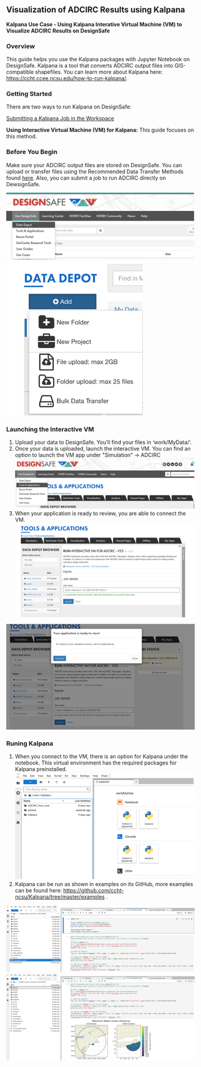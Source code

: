 ## Visualization of ADCIRC Results using Kalpana

**Kalpana Use Case - Using Kalpana Interative Virtual Machine (VM) to Visualize ADCIRC Results on DesignSafe**   

### Overview
This guide helps you use the Kalpana packages with Jupyter Notebook on DesignSafe. Kalpana is a tool that converts ADCIRC output files into GIS-compatible shapefiles. You can learn more about Kalpana here: <a href="https://ccht.ccee.ncsu.edu/how-to-run-kalpana/" target="_blank">https://ccht.ccee.ncsu.edu/how-to-run-kalpana/</a>.

### Getting Started
There are two ways to run Kalpana on DesignSafe:

[Submitting a Kalpana Job in the Workspace ](https://www.designsafe-ci.org/user-guide/tools/visualization/#kalpana-user-guide)

**Using Interactive Virtual Machine (VM) for Kalpana:** This guide focuses on this method.

### Before You Begin

Make sure your ADCIRC output files are stored on DesignSafe. You can upload or transfer files using the Recommended Data Transfer Methods found [here](https://www.designsafe-ci.org/user-guide/managingdata/datatransfer/). Also, you can submit a job to run ADCIRC directly on DewsignSafe.

![Data Depot header](img/kalpana/DataDepot_title.png)
![Data Depot option](img/kalpana/DataDepot_option.png)

### Launching the Interactive VM 

1.	Upload your data to DesignSafe. You’ll find your files in ‘work/MyData/’.
2.	Once your data is uploaded, launch the interactive VM. You can find an option to launch the VM app under "Simulation" -> ADCIRC
![Header to find VM ](img/kalpana/VM_Launch_1.png)
3.	When your application is ready to review, you are able to connect the VM. 
![Button to launch VM](img/kalpana/VM_Launch_3.png)

![VM Connected](img/kalpana/VM_Launch_connected.png)

### Runing Kalpana
1.	When you connect to the VM, there is an option for Kalpana under the notebook. This virtual environment has the required packages for Kalpana preinstalled. 
![Kalpana Environment](img/kalpana/kalpana_1.png)
2.	Kalpana can be run as shown in examples on its GitHub, more examples can be found here: <a href="https://github.com/ccht-ncsu/Kalpana/tree/master/examples " target="_blank">https://github.com/ccht-ncsu/Kalpana/tree/master/examples </a>.

![Kalpana coding cell](img/kalpana/kalpana_2.png)
![Kalpana one of the result](img/kalpana/kalpana_3.png)

